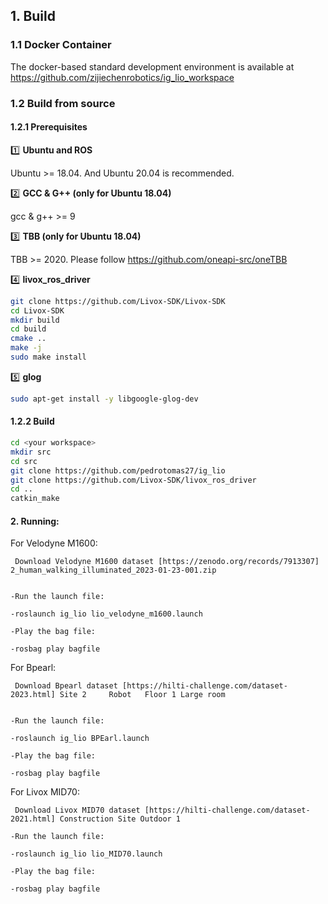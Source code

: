 ## 1. Build

### 1.1 Docker Container

The docker-based standard development environment is available at https://github.com/zijiechenrobotics/ig_lio_workspace

### 1.2 Build from source

#### 1.2.1 Prerequisites

:one: **Ubuntu and ROS**

Ubuntu >= 18.04. And Ubuntu 20.04 is recommended.

:two: **GCC & G++ (only for Ubuntu 18.04)**

gcc & g++ >= 9

:three: **TBB (only for Ubuntu 18.04)**

TBB >= 2020. Please follow https://github.com/oneapi-src/oneTBB

:four: **livox_ros_driver**

```bash
git clone https://github.com/Livox-SDK/Livox-SDK
cd Livox-SDK
mkdir build
cd build
cmake ..
make -j
sudo make install
```

:five: **glog**

```bash
sudo apt-get install -y libgoogle-glog-dev
```

#### 1.2.2 Build

```bash
cd <your workspace>
mkdir src
cd src
git clone https://github.com/pedrotomas27/ig_lio
git clone https://github.com/Livox-SDK/livox_ros_driver
cd ..
catkin_make
```


#### 2. Running:
For Velodyne M1600:

     Download Velodyne M1600 dataset [https://zenodo.org/records/7913307] 2_human_walking_illuminated_2023-01-23-001.zip
 
    
    -Run the launch file:
    
    -roslaunch ig_lio lio_velodyne_m1600.launch
    
    -Play the bag file:
    
    -rosbag play bagfile

For Bpearl:

     Download Bpearl dataset [https://hilti-challenge.com/dataset-2023.html] Site 2 	Robot 	Floor 1 Large room
    
   
    -Run the launch file:
    
    -roslaunch ig_lio BPEarl.launch 
    
    -Play the bag file:
    
    -rosbag play bagfile
    
For Livox MID70:

     Download Livox MID70 dataset [https://hilti-challenge.com/dataset-2021.html] Construction Site Outdoor 1
    
    -Run the launch file:
    
    -roslaunch ig_lio lio_MID70.launch
    
    -Play the bag file:
    
    -rosbag play bagfile



    
